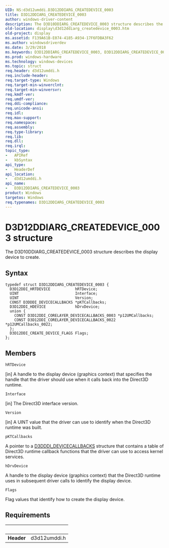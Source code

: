 ```yaml
---
UID: NS:d3d12umddi.D3D12DDIARG_CREATEDEVICE_0003
title: D3D12DDIARG_CREATEDEVICE_0003
author: windows-driver-content
description: The D3D10DDIARG_CREATEDEVICE_0003 structure describes the display device to create.
old-location: display\d3d12ddiarg_createdevice_0003.htm
old-project: display
ms.assetid: F139A61B-E074-4185-A934-17F6FDBA3F62
ms.author: windowsdriverdev
ms.date: 3/29/2018
ms.keywords: D3D12DDIARG_CREATEDEVICE_0003, D3D12DDIARG_CREATEDEVICE_0003 structure [Display Devices], d3d12umddi/D3D12DDIARG_CREATEDEVICE_0003, display.d3d12ddiarg_createdevice_0003
ms.prod: windows-hardware
ms.technology: windows-devices
ms.topic: struct
req.header: d3d12umddi.h
req.include-header: 
req.target-type: Windows
req.target-min-winverclnt: 
req.target-min-winversvr: 
req.kmdf-ver: 
req.umdf-ver: 
req.ddi-compliance: 
req.unicode-ansi: 
req.idl: 
req.max-support: 
req.namespace: 
req.assembly: 
req.type-library: 
req.lib: 
req.dll: 
req.irql: 
topic_type:
-	APIRef
-	kbSyntax
api_type:
-	HeaderDef
api_location:
-	d3d12umddi.h
api_name:
-	D3D12DDIARG_CREATEDEVICE_0003
product: Windows
targetos: Windows
req.typenames: D3D12DDIARG_CREATEDEVICE_0003
---
```


# D3D12DDIARG_CREATEDEVICE_0003 structure
The D3D10DDIARG_CREATEDEVICE_0003 structure describes the display device to create.

## Syntax
```
typedef struct D3D12DDIARG_CREATEDEVICE_0003 {
  D3D12DDI_HRTDEVICE           hRTDevice;
  UINT                         Interface;
  UINT                         Version;
  CONST D3DDDI_DEVICECALLBACKS *pKTCallbacks;
  D3D12DDI_HDEVICE             hDrvDevice;
  union {
    CONST D3D12DDI_CORELAYER_DEVICECALLBACKS_0003 *p12UMCallbacks;
    CONST D3D12DDI_CORELAYER_DEVICECALLBACKS_0022 *p12UMCallbacks_0022;
  };
  D3D12DDI_CREATE_DEVICE_FLAGS Flags;
};
```

## Members


`hRTDevice`

[in] A handle to the display device (graphics context) that specifies the handle that the driver should use when it calls back into the Direct3D runtime.

`Interface`

[in] The Direct3D interface version.

`Version`

[in] A UINT value that the driver can use to identify when the Direct3D runtime was built.

`pKTCallbacks`

A pointer to a <a href="https://msdn.microsoft.com/library/windows/hardware/ff544512">D3DDDI_DEVICECALLBACKS</a> structure that contains a table of Direct3D runtime callback functions that the driver can use to access kernel services.

`hDrvDevice`

A handle to the display device (graphics context) that the Direct3D runtime uses in subsequent driver calls to identify the display device.

`Flags`

Flag values that identify how to create the display device.


## Requirements
| &nbsp; | &nbsp; |
| ---- |:---- |
| **Header** | d3d12umddi.h |